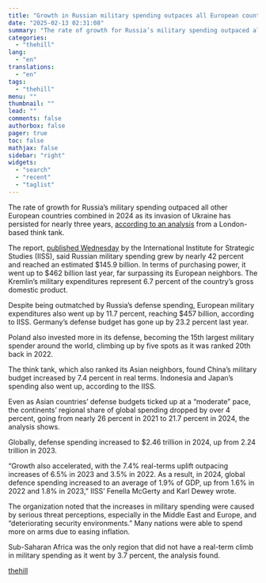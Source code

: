 ```yaml
---
title: "Growth in Russian military spending outpaces all European countries combined: Think tank"
date: "2025-02-13 02:31:08"
summary: "The rate of growth for Russia’s military spending outpaced all other European countries combined in 2024 as its invasion of Ukraine has persisted for nearly three years, according to an analysis from a London-based think tank. The report, published Wednesday by the International Institute for Strategic Studies (IISS), said Russian..."
categories:
  - "thehill"
lang:
  - "en"
translations:
  - "en"
tags:
  - "thehill"
menu: ""
thumbnail: ""
lead: ""
comments: false
authorbox: false
pager: true
toc: false
mathjax: false
sidebar: "right"
widgets:
  - "search"
  - "recent"
  - "taglist"
---
```


The rate of growth for Russia’s military spending outpaced all other European countries combined in 2024 as its invasion of Ukraine has persisted for nearly three years, [according to an analysis](https://www.iiss.org/online-analysis/military-balance/2025/02/global-defence-spending-soars-to-new-high/) from a London-based think tank.

The report, [published Wednesday](https://www.iiss.org/online-analysis/military-balance/2025/02/global-defence-spending-soars-to-new-high/) by the International Institute for Strategic Studies (IISS), said Russian military spending grew by nearly 42 percent and reached an estimated $145.9 billion. In terms of purchasing power, it went up to $462 billion last year, far surpassing its European neighbors. The Kremlin’s military expenditures represent 6.7 percent of the country’s gross domestic product.

Despite being outmatched by Russia’s defense spending, European military expenditures also went up by 11.7 percent, reaching $457 billion, according to IISS. Germany’s defense budget has gone up by 23.2 percent last year.

Poland also invested more in its defense, becoming the 15th largest military spender around the world, climbing up by five spots as it was ranked 20th back in 2022.

The think tank, which also ranked its Asian neighbors, found China’s military budget increased by 7.4 percent in real terms. Indonesia and Japan’s spending also went up, according to the IISS.

Even as Asian countries’ defense budgets ticked up at a “moderate” pace, the continents’ regional share of global spending dropped by over 4 percent, going from nearly 26 percent in 2021 to 21.7 percent in 2024, the analysis shows.

Globally, defense spending increased to $2.46 trillion in 2024, up from 2.24 trillion in 2023.

“Growth also accelerated, with the 7.4% real-terms uplift outpacing increases of 6.5% in 2023 and 3.5% in 2022. As a result, in 2024, global defence spending increased to an average of 1.9% of GDP, up from 1.6% in 2022 and 1.8% in 2023,” IISS’ Fenella McGerty and Karl Dewey wrote.

The organization noted that the increases in military spending were caused by serious threat perceptions, especially in the Middle East and Europe, and “deteriorating security environments.” Many nations were able to spend more on arms due to easing inflation.

Sub-Saharan Africa was the only region that did not have a real-term climb in military spending as it went by 3.7 percent, the analysis found.

[thehill](https://thehill.com/policy/international/5140870-growth-in-russian-military-spending-outpaces-all-european-countries-combined-think-tank/)
